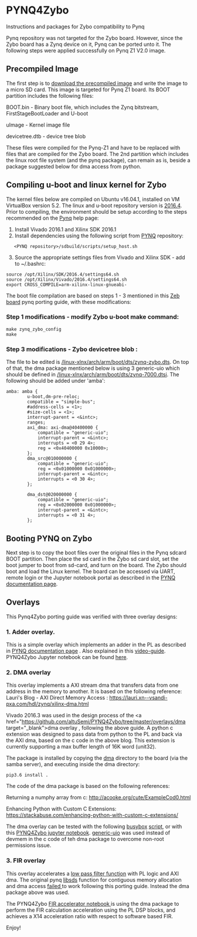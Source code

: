 # PYNQ4Zybo
Instructions and packages for Zybo compatibility to Pynq

Pynq repository was not targeted for the Zybo board. However, since the Zybo board has a Zynq device on it, Pynq can be ported unto it. The following steps were applied successfully on Pynq Z1 V2.0 image.


## Precompiled Image

The first step is to  <a href="https://files.digilent.com/Products/PYNQ/pynq_z1_v2.0.img.zip" target="_blank">download the precompiled image</a> and write the image to a micro SD card. This image is targeted for Pynq Z1 board. Its BOOT partition includes the following files:

BOOT.bin        -   Binary boot file, which includes the Zynq bitstream, FirstStageBootLoader and U-boot

uImage          -   Kernel image file

devicetree.dtb  -   device tree blob

These files were compiled for  the Pynq-Z1 and have to be replaced with files that are compiled for the Zybo board. The 2nd partition which includes the linux root file system (and the pynq package), can remain as is, beside a package suggested below for dma access from python.

## Compiling u-boot and linux kernel for Zybo

The kernel files below are compiled on Ubuntu v16.04.1, installed on VM VirtualBox version 5.2.
The linux and u-boot repository version is <a href="https://www.xilinx.com/support/answers/68370.html" target="_blank">2016.4</a>.
Prior to compiling, the environment should be setup according to the steps recommended on the <a href="https://pynq.readthedocs.io/en/v2.0/pynq_sd_card.html" target="_blank">Pynq</a> help page:

  1. Install Vivado 2016.1 and Xilinx SDK 2016.1
  2. Install dependencies using the following script from <a href="https://github.com/Xilinx/PYNQ/tree/v2.0" target="_blank">PYNQ</a> repository:
```
   <PYNQ repository>/sdbuild/scripts/setup_host.sh
```
  3. Source the appropriate settings files from Vivado and Xilinx SDK - add to ~/.bashrc:
```
source /opt/Xilinx/SDK/2016.4/settings64.sh
source /opt/Xilinx/Vivado/2016.4/settings64.sh
export CROSS_COMPILE=arm-xilinx-linux-gnueabi-
```
The boot file compilation are based on steps 1 - 3 mentioned in this <a href="https://superuser.blog/pynq-linux-on-zedboard/" target="_blank">Zeb board</a> pynq porting guide, with these modifications:
### Step 1 modifications - modify Zybo u-boot make command:
```
make zynq_zybo_config
make
```
### Step 3 modifications - Zybo devicetree blob :
The file to be edited is <a href="https://github.com/altuSemi/PYNQ4Zybo/blob/master/zynq-zybo.dts" target="_blank">/linux-xlnx/arch/arm/boot/dts/zynq-zybo.dts</a>.
On top of that, the dma package mentioned below is using 3 generic-uio which should be defined in <a href="https://github.com/altuSemi/PYNQ4Zybo/blob/master/zynq-7000.dtsi" target="_blank">/linux-xlnx/arch/arm/boot/dts/zynq-7000.dtsi</a>. The following should be added under 'amba':
```
amba: amba {
		u-boot,dm-pre-reloc;
		compatible = "simple-bus";
		#address-cells = <1>;
		#size-cells = <1>;
		interrupt-parent = <&intc>;
		ranges;
		axi_dma: axi-dma@40400000 {
			compatible = "generic-uio";
			interrupt-parent = <&intc>;
			interrupts = <0 29 4>;
			reg = <0x40400000 0x10000>;
		};
		dma_src@010000000 {
			compatible = "generic-uio";
			reg = <0x01000000 0x01000000>;
			interrupt-parent = <&intc>;
			interrupts = <0 30 4>;
		};

		dma_dst@020000000 {
			compatible = "generic-uio";
			reg = <0x02000000 0x01000000>;
			interrupt-parent = <&intc>;
			interrupts = <0 31 4>;
		};
```
## Booting PYNQ on Zybo
Next step is to copy the boot files over the original files in the Pynq sdcard BOOT partition. Then place the sd card in the Zybo sd card slot, set the boot jumper to boot from sd-card, and turn on the board.
The Zybo should boot and load the Linux kernel. The board can be accessed via UART, remote login or the Jupyter notebook portal as described in the <a href="https://pynq.readthedocs.io/en/v2.0/getting_started.html" target="_blank"> PYNQ documentation page</a>.

## Overlays
This Pynq4Zybo porting guide was verified with three overlay designs:
### 1. Adder overlay</a>.
This is a simple overlay which implements an adder in the PL as described in <a href="https://pynq.readthedocs.io/en/v2.0/overlay_design_methodology/overlay_tutorial.html" target="_blank"> PYNQ documentation page</a> . Also explained in this <a href="https://www.youtube.com/watch?v=Dupyek4NUoI" target="_blank"> video-guide</a>. 
PYNQ4Zybo Jupyter notebook can be found <a href="https://github.com/altuSemi/PYNQ4Zybo/blob/master/jupyter_notebooks/AdderOverlay.ipynb" target="_blank"> here</a>.

### 2. DMA overlay
This overlay implements a AXI stream dma that transfers data from one address in the memory to another. It is based on the following reference:
Lauri's Blog - AXI Direct Memory Access : 	https://lauri.xn--vsandi-pxa.com/hdl/zynq/xilinx-dma.html

Vivado 2016.3 was used in the design process of the  <a href="https://github.com/altuSemi/PYNQ4Zybo/tree/master/overlays/dma target="_blank">dma overlay</a> , following the above guide.
A python c extension was designed to pass data from python to the PL and back via the AXI dma, based on the c code in the above blog. This extension is currently supporting a max buffer length of 16K word (unit32).

The package is installed by copying the <a href="https://github.com/altuSemi/PYNQ4Zybo/tree/master/dma" target="_blank">dma</a> directory to the board (via the samba server), and executing inside the dma directory:
```
pip3.6 install . 
```
The code of the dma package is based on the following references:

Returning a numphy array from c: 		http://acooke.org/cute/ExampleCod0.html

Enhancing Python with Custom C Extensions:	https://stackabuse.com/enhancing-python-with-custom-c-extensions/

The dma overlay can be tested with the following <a href="https://busybox.net/about.html" target="_blank">busybox</a> <a href=https://github.com/altuSemi/PYNQ4Zybo/blob/master/dma/busybox.sh target="_blank">script</a>, or with this <a href="https://github.com/altuSemi/PYNQ4Zybo/blob/master/jupyter_notebooks/dma.ipynb" target="_blank">PYNQ4Zybo jupyter notebook</a>.
<a href=http://fpga.org/2013/05/28/how-to-design-and-access-a-memory-mapped-device-part-two/ target="_blank">generic-uio</a> was used instead of devmem in the c code of teh dma package to overcome non-root permissions issue.

### 3. FIR overlay
This overlay accelerates a <a href="https://www.youtube.com/watch?v=LoLCtSzj9BU" target="_blank">low pass filter function</a> with PL logic and AXI dma.
The original pynq <a href="https://github.com/Xilinx/PYNQ/tree/v2.0/sdbuild/packages/libsds" target="_blank"> libsds</a> function for contiguous memory allocation and dma access <a href="https://groups.google.com/forum/?utm_medium=email&utm_source=footer#!msg/pynq_project/rvez-UpGODY/oN9FusK3BQAJfailed" target="_blank">failed </a> to work following this porting guide. Instead the dma package above was used.

The PYNQ4Zybo <a href="https://github.com/altuSemi/PYNQ4Zybo/blob/master/jupyter_notebooks/FIR%20accelerator.ipynb" target="_blank"> FIR accelerator notebook </a> is using the dma package to perform the FIR calculation acceleration using the PL DSP blocks, and achieves a X14 acceleration ratio with respect to software based FIR.
	


Enjoy!	


